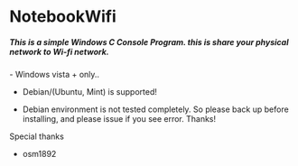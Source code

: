 # NotebookWifi
<H5>This is a simple Windows C Console Program. this is share your physical network to Wi-fi network.</H5>
- Windows vista + only..

- Debian/(Ubuntu, Mint) is supported!

- Debian environment is not tested completely. So please back up before installing, and please issue if you see error. Thanks!



Special thanks

 -   osm1892
